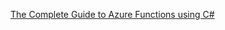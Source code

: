 [The Complete Guide to Azure Functions using C#](https://incursus.github.io/redask.github.com/azure-functions)